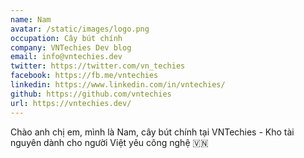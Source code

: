 ```yaml
---
name: Nam
avatar: /static/images/logo.png
occupation: Cây bút chính
company: VNTechies Dev blog
email: info@vntechies.dev
twitter: https://twitter.com/vn_techies
facebook: https://fb.me/vntechies
linkedin: https://www.linkedin.com/in/vntechies/
github: https://github.com/vntechies
url: https://vntechies.dev/
---
```


Chào anh chị em, mình là Nam, cây bút chính tại VNTechies - Kho tài nguyên dành cho người Việt yêu công nghệ 🇻🇳
